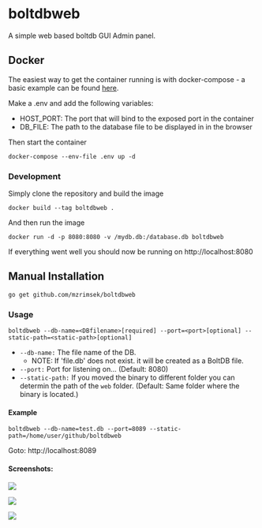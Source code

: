 # boltdbweb
A simple web based boltdb GUI Admin panel.

## Docker

The easiest way to get the container running is with docker-compose - a basic example can be found [here](https://github.com/mzrimsek/boltdbweb/blob/master/docker-compose.yml).

Make a .env and add the following variables:

* HOST_PORT: The port that will bind to the exposed port in the container
* DB_FILE: The path to the database file to be displayed in in the browser

Then start the container

```docker-compose --env-file .env up -d```

### Development

Simply clone the repository and build the image

```docker build --tag boltdbweb .```

And then run the image

```docker run -d -p 8080:8080 -v /mydb.db:/database.db boltdbweb```

If everything went well you should now be running on http://localhost:8080

## Manual Installation
```
go get github.com/mzrimsek/boltdbweb
```

### Usage
```
boltdbweb --db-name=<DBfilename>[required] --port=<port>[optional] --static-path=<static-path>[optional]
```
- `--db-name:` The file name of the DB.
    - NOTE: If 'file.db' does not exist. it will be created as a BoltDB file.
- `--port:` Port for listening on... (Default: 8080)
- `--static-path:` If you moved the binary to different folder you can determin the path of the `web` folder. (Default: Same folder where the binary is located.)


#### Example
```
boltdbweb --db-name=test.db --port=8089 --static-path=/home/user/github/boltdbweb
```
Goto: http://localhost:8089

#### Screenshots:

![](https://github.com/mzrimsek/boltdbweb/blob/master/screenshots/1.png?raw=true)

![](https://github.com/mzrimsek/boltdbweb/blob/master/screenshots/2.png?raw=true)

![](https://github.com/mzrimsek/boltdbweb/blob/master/screenshots/3.png?raw=true)
